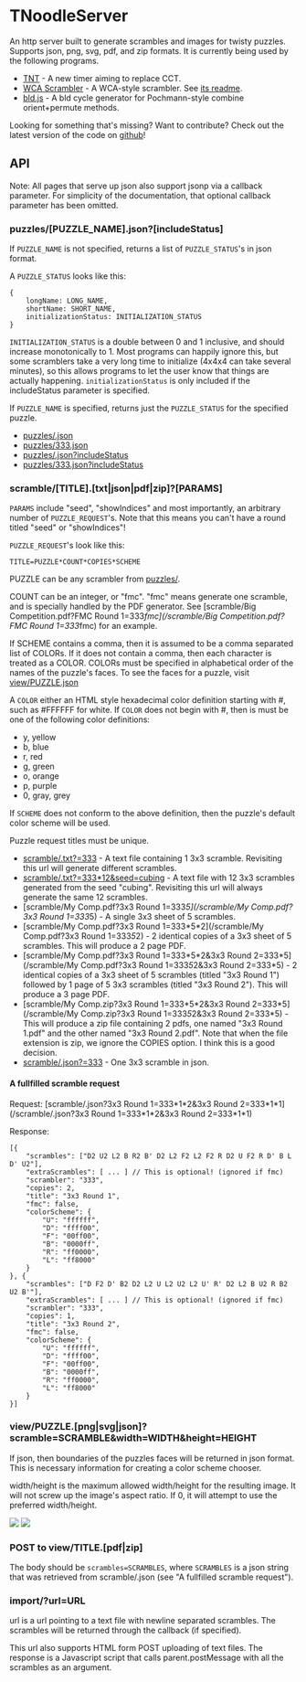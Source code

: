 # TNoodleServer #

An http server built to generate scrambles and images for twisty puzzles. Supports json, png, svg, pdf, and zip formats.  It is currently being used by the following programs.

* [TNT](/tnt/) - A new timer aiming to replace CCT.
* [WCA Scrambler](/scramble) - A WCA-style scrambler. See [its readme](/readme/scramble).
* [bld.js](/tnt/bld.html) - A bld cycle generator for Pochmann-style combine orient+permute methods.

Looking for something that's missing? Want to contribute? Check out the latest version of the code on [github](http://github.com/cubing/tnoodle)!

## API ##

Note: All pages that serve up json also support jsonp via a callback parameter. For simplicity of the documentation, that optional callback parameter has been omitted.

### puzzles/[PUZZLE_NAME].json?[includeStatus] ###

If `PUZZLE_NAME` is not specified, returns a list of `PUZZLE_STATUS`'s in json format. 

A `PUZZLE_STATUS` looks like this:

	{
		longName: LONG_NAME,
		shortName: SHORT_NAME,
		initializationStatus: INITIALIZATION_STATUS
	}

`INITIALIZATION_STATUS` is a double between 0 and 1 inclusive, and should increase monotonically to 1. Most programs can happily ignore this, but some scramblers take a very long time to initialize (4x4x4 can take several minutes), so this allows programs to let the user know that things are actually happening. `initializationStatus` is only included if the includeStatus parameter is specified.

If `PUZZLE_NAME` is specified, returns just the `PUZZLE_STATUS` for the specified puzzle.

* [puzzles/.json](/puzzles/.json)
* [puzzles/333.json](/puzzles/333.json)
* [puzzles/.json?includeStatus](/puzzles/.json?includeStatus)
* [puzzles/333.json?includeStatus](/puzzles/333.json?includeStatus)

### scramble/[TITLE].[txt|json|pdf|zip]?[PARAMS] ###

`PARAMS` include "seed", "showIndices" and most importantly, an arbitrary number of `PUZZLE_REQUEST`'s. Note that this means you can't have a round titled "seed" or "showIndices"!

`PUZZLE_REQUEST`'s look like this:

	TITLE=PUZZLE*COUNT*COPIES*SCHEME

PUZZLE can be any scrambler from [puzzles/](/puzzles/).

COUNT can be an integer, or "fmc". "fmc" means generate one scramble, and is specially handled by the PDF generator. See [scramble/Big Competition.pdf?FMC Round 1=333*fmc](/scramble/Big Competition.pdf?FMC Round 1=333*fmc) for an example.

If SCHEME contains a comma, then it is assumed to be a comma separated list of COLORs. If it does not contain a comma, then each character is treated as a COLOR. COLORs must be specified in alphabetical order of the names of the puzzle's faces. To see the faces for a puzzle, visit [view/PUZZLE.json](/view/PUZZLE.json)

A `COLOR` either an HTML style hexadecimal color definition starting with #, such as #FFFFFF for white. If `COLOR` does not begin with #, then is must be one of the following color definitions:

* y, yellow
* b, blue
* r, red
* g, green
* o, orange
* p, purple
* 0, gray, grey

If `SCHEME` does not conform to the above definition, then the puzzle's default color scheme will be used.

Puzzle request titles must be unique.

* [scramble/.txt?=333](/scramble/.txt?=333) - A text file containing 1 3x3 scramble. Revisiting this url will generate different scrambles.
* [scramble/.txt?=333*12&seed=cubing](/scramble/.txt?=333*12&seed=cubing) - A text file with 12 3x3 scrambles generated from the seed "cubing". Revisiting this url will always generate the same 12 scrambles.
* [scramble/My Comp.pdf?3x3 Round 1=333*5](/scramble/My Comp.pdf?3x3 Round 1=333*5) - A single 3x3 sheet of 5 scrambles.
* [scramble/My Comp.pdf?3x3 Round 1=333\*5\*2](/scramble/My Comp.pdf?3x3 Round 1=333*5*2) - 2 identical copies of a 3x3 sheet of 5 scrambles. This will produce a 2 page PDF.
* [scramble/My Comp.pdf?3x3 Round 1=333\*5\*2&3x3 Round 2=333\*5](/scramble/My Comp.pdf?3x3 Round 1=333*5*2&3x3 Round 2=333*5) - 2 identical copies of a 3x3 sheet of 5 scrambles (titled "3x3 Round 1") 
followed by 1 page of 5 3x3 scrambles (titled "3x3 Round 2"). This will produce a 3 page PDF.
* [scramble/My Comp.zip?3x3 Round 1=333\*5\*2&3x3 Round 2=333\*5](/scramble/My Comp.zip?3x3 Round 1=333*5*2&3x3 Round 2=333*5) - This will produce a zip file containing 2 pdfs, one named "3x3 Round 1.pdf" and the other named "3x3 Round 2.pdf". Note that when the file extension is zip, we ignore the COPIES option. I think this is a good decision.
* [scramble/.json?=333](/scramble/.json?=333) - One 3x3 scramble in json.


#### A fullfilled scramble request ####
Request: [scramble/.json?3x3 Round 1=333\*1\*2&3x3 Round 2=333\*1\*1](/scramble/.json?3x3 Round 1=333\*1\*2&3x3 Round 2=333\*1\*1)

Response:

	[{
	    "scrambles": ["D2 U2 L2 B R2 B' D2 L2 F2 L2 F2 R D2 U F2 R D' B L D' U2"],
	    "extraScrambles": [ ... ] // This is optional! (ignored if fmc)
	    "scrambler": "333",
	    "copies": 2,
	    "title": "3x3 Round 1",
	    "fmc": false,
	    "colorScheme": {
	        "U": "ffffff",
	        "D": "ffff00",
	        "F": "00ff00",
	        "B": "0000ff",
	        "R": "ff0000",
	        "L": "ff8000"
	    }
	}, {
	    "scrambles": ["D F2 D' B2 D2 L2 U L2 U2 L2 U' R' D2 L2 B U2 R B2 U2 B'"],
	    "extraScrambles": [ ... ] // This is optional! (ignored if fmc) 
	    "scrambler": "333",
	    "copies": 1,
	    "title": "3x3 Round 2",
	    "fmc": false,
	    "colorScheme": {
	        "U": "ffffff",
	        "D": "ffff00",
	        "F": "00ff00",
	        "B": "0000ff",
	        "R": "ff0000",
	        "L": "ff8000"
	    }
	}]


### view/PUZZLE.[png|svg|json]?scramble=SCRAMBLE&width=WIDTH&height=HEIGHT ###

If json, then boundaries of the puzzles faces will be returned in json format. This is necessary information for creating a color scheme chooser.

width/height is the maximum allowed width/height for the resulting image. It will not screw up the image's aspect ratio. If 0, it will attempt to use the preferred width/height.

<a href="view/sq1.png?scramble=(3,3) /"><img src="view/sq1.png?scramble=(3,3) /" /></a>
<a href="view/sq1.svg?scramble=(3,3) /"><img src="view/sq1.svg?scramble=(3,3) /" /></a>

### POST to view/TITLE.[pdf|zip] ###

The body should be `scrambles=SCRAMBLES`, where `SCRAMBLES` is a json string that was retrieved from scramble/.json (see "A fullfilled scramble request").

### import/?url=URL ###
url is a url pointing to a text file with newline separated scrambles.
The scrambles will be returned through the callback (if specified).

This url also supports HTML form POST uploading of text files. The response is a Javascript script that calls parent.postMessage with all the scrambles as an argument.

